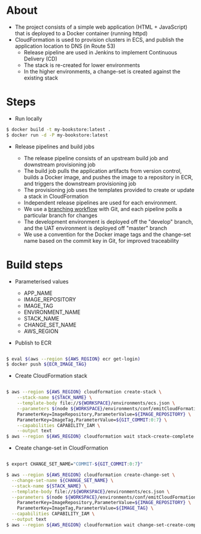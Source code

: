 About
===

- The project consists of a simple web application (HTML + JavaScript) that is deployed to a Docker container (running httpd)
- CloudFormation is used to provision clusters in ECS, and publish the application location to DNS (in Route 53)
  - Release pipeline are used in Jenkins to implement Continuous Delivery (CD)
  - The stack is re-created for lower environments
  - In the higher environments, a change-set is created against the existing stack
  
Steps
===
  
- Run locally


```bash
$ docker build -t my-bookstore:latest .
$ docker run -d -P my-bookstore:latest
```
  
- Release pipelines and build jobs

  - The release pipeline consists of an upstream build job and downstream provisioning job 
  - The build job pulls the application artifacts from version control, builds a Docker image, and pushes the image to a repository in ECR, and triggers the downstream provisioning job
  - The provisioning job uses the templates provided to create or update a stack in CloudFormation
  - Independent release pipelines are used for each environment. 
  - We use a [branching workflow](https://git-scm.com/book/en/v2/Git-Branching-Branching-Workflows) with Git, and each pipeline polls a particular branch for changes
  - The development environment is deployed off the "develop" branch, and the UAT environment is deployed off "master" branch
  - We use a convention for the Docker image tags and the change-set name based on the commit key in Git, for improved traceability

    
Build steps
===

- Parameterised values  
  - APP_NAME
  - IMAGE_REPOSITORY
  - IMAGE_TAG
  - ENVIRONMENT_NAME
  - STACK_NAME  
  - CHANGE_SET_NAME
  - AWS_REGION

- Publish to ECR

```bash

$ eval $(aws --region ${AWS_REGION} ecr get-login)
$ docker push ${ECR_IMAGE_TAG} 

```

- Create CloudFormation stack

```bash

$ aws --region ${AWS_REGION} cloudformation create-stack \
    --stack-name ${STACK_NAME} \
    --template-body file://${WORKSPACE}/environments/ecs.json \
    --parameters $(node ${WORKSPACE}/environments/conf/emitCloudFormationParameters.js ${WORKSPACE}/environments/conf/ecs/${ENVIRONMENT_NAME}.json) \
    ParameterKey=ImageRepository,ParameterValue=${IMAGE_REPOSITORY} \
    ParameterKey=ImageTag,ParameterValue=${GIT_COMMIT:0:7} \
    --capabilities CAPABILITY_IAM \
    --output text  
$ aws --region ${AWS_REGION} cloudformation wait stack-create-complete --stack-name ${STACK_NAME}

```

- Create change-set in CloudFormation

```bash

$ export CHANGE_SET_NAME="COMMIT-${GIT_COMMIT:0:7}"

$ aws --region ${AWS_REGION} cloudformation create-change-set \
  --change-set-name ${CHANGE_SET_NAME} \
  --stack-name ${STACK_NAME} \
  --template-body file://${WORKSPACE}/environments/ecs.json \
  --parameters $(node ${WORKSPACE}/environments/conf/emitCloudFormationParameters.js ${WORKSPACE}/environments/conf/ecs/${ENVIRONMENT_NAME}.json) \
    ParameterKey=ImageRepository,ParameterValue=${IMAGE_REPOSITORY} \
    ParameterKey=ImageTag,ParameterValue=${IMAGE_TAG} \
  --capabilities CAPABILITY_IAM \
  --output text
$ aws --region ${AWS_REGION} cloudformation wait change-set-create-complete --stack-name ${STACK_NAME}
  
```